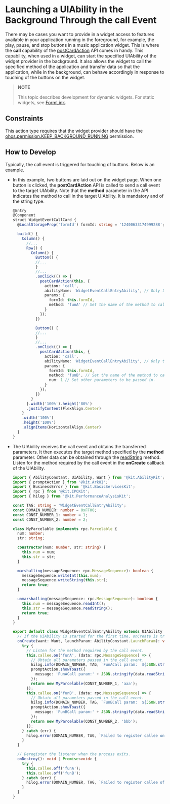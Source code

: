 # Launching a UIAbility in the Background Through the call Event


There may be cases you want to provide in a widget access to features available in your application running in the foreground, for example, the play, pause, and stop buttons in a music application widget. This is where the **call** capability of the [postCardAction](../reference/apis-arkui/js-apis-postCardAction.md#postcardaction) API comes in handy. This capability, when used in a widget, can start the specified UIAbility of the widget provider in the background. It also allows the widget to call the specified method of the application and transfer data so that the application, while in the background, can behave accordingly in response to touching of the buttons on the widget.

> **NOTE**
>
> This topic describes development for dynamic widgets. For static widgets, see [FormLink](../reference/apis-arkui/arkui-ts/ts-container-formlink.md).

## Constraints

This action type requires that the widget provider should have the [ohos.permission.KEEP_BACKGROUND_RUNNING](../security/AccessToken/permissions-for-all.md#ohospermissionkeep_background_running) permission.

## How to Develop

Typically, the call event is triggered for touching of buttons. Below is an example.

- In this example, two buttons are laid out on the widget page. When one button is clicked, the **postCardAction** API is called to send a call event to the target UIAbility. Note that the **method** parameter in the API indicates the method to call in the target UIAbility. It is mandatory and of the string type.

    ```ts
    @Entry
    @Component
    struct WidgetEventCallCard {
      @LocalStorageProp('formId') formId: string = '12400633174999288';
    
      build() {
        Column() {
          //...
          Row() {
            Column() {
              Button() {
              //...
              }
              //...
              .onClick(() => {
                postCardAction(this, {
                  action: 'call',
                  abilityName: 'WidgetEventCallEntryAbility', // Only the UIAbility of the current application is allowed.
                  params: {
                    formId: this.formId,
                    method: 'funA' // Set the name of the method to call in the EntryAbility.
                  }
                });
              })
    
              Button() {
              //...
              }
              //...
              .onClick(() => {
                postCardAction(this, {
                  action: 'call',
                  abilityName: 'WidgetEventCallEntryAbility', // Only the UIAbility of the current application is allowed.
                  params: {
                    formId: this.formId,
                    method: 'funB', // Set the name of the method to call in the EntryAbility.
                    num: 1 // Set other parameters to be passed in.
                  }
                });
              })
            }
          }.width('100%').height('80%')
          .justifyContent(FlexAlign.Center)
        }
        .width('100%')
        .height('100%')
        .alignItems(HorizontalAlign.Center)
      }
    }
    ```

- The UIAbility receives the call event and obtains the transferred parameters. It then executes the target method specified by the **method** parameter. Other data can be obtained through the [readString](../reference/apis-ipc-kit/js-apis-rpc.md#readstring) method. Listen for the method required by the call event in the **onCreate** callback of the UIAbility.

    ```ts
    import { AbilityConstant, UIAbility, Want } from '@kit.AbilityKit';
    import { promptAction } from '@kit.ArkUI';
    import { BusinessError } from '@kit.BasicServicesKit';
    import { rpc } from '@kit.IPCKit';
    import { hilog } from '@kit.PerformanceAnalysisKit';
    
    const TAG: string = 'WidgetEventCallEntryAbility';
    const DOMAIN_NUMBER: number = 0xFF00;
    const CONST_NUMBER_1: number = 1;
    const CONST_NUMBER_2: number = 2;
    
    class MyParcelable implements rpc.Parcelable {
      num: number;
      str: string;
    
      constructor(num: number, str: string) {
        this.num = num;
        this.str = str;
      }
    
      marshalling(messageSequence: rpc.MessageSequence): boolean {
        messageSequence.writeInt(this.num);
        messageSequence.writeString(this.str);
        return true;
      }
    
      unmarshalling(messageSequence: rpc.MessageSequence): boolean {
        this.num = messageSequence.readInt();
        this.str = messageSequence.readString();
        return true;
      }
    }
    
    export default class WidgetEventCallEntryAbility extends UIAbility {
      // If the UIAbility is started for the first time, onCreate is triggered after the call event is received.
      onCreate(want: Want, launchParam: AbilityConstant.LaunchParam): void {
        try {
          // Listen for the method required by the call event.
          this.callee.on('funA', (data: rpc.MessageSequence) => {
            // Obtain all parameters passed in the call event.
            hilog.info(DOMAIN_NUMBER, TAG, `FunACall param:  ${JSON.stringify(data.readString())}`);
            promptAction.showToast({
              message: 'FunACall param:' + JSON.stringify(data.readString())
            });
            return new MyParcelable(CONST_NUMBER_1, 'aaa');
          });
          this.callee.on('funB', (data: rpc.MessageSequence) => {
            // Obtain all parameters passed in the call event.
            hilog.info(DOMAIN_NUMBER, TAG, `FunBCall param:  ${JSON.stringify(data.readString())}`);
            promptAction.showToast({
              message: 'FunBCall param:' + JSON.stringify(data.readString())
            });
            return new MyParcelable(CONST_NUMBER_2, 'bbb');
          });
        } catch (err) {
          hilog.error(DOMAIN_NUMBER, TAG, `Failed to register callee on. Cause: ${JSON.stringify(err as BusinessError)}`);
        }
      }
    
      // Deregister the listener when the process exits.
      onDestroy(): void | Promise<void> {
        try {
          this.callee.off('funA');
          this.callee.off('funB');
        } catch (err) {
          hilog.error(DOMAIN_NUMBER, TAG, `Failed to register callee off. Cause: ${JSON.stringify(err as BusinessError)}`);
        }
      }
    }
    ```

